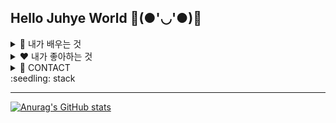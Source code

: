 ## Hello Juhye World 🌻(●'◡'●)🌻

<details>
<summary>
  👀 내가 배우는 것
</summary>
  <br>
  
![](https://img.shields.io/badge/HTML-239120?style=for-the-badge&logo=html5&logoColor=white)
![](https://img.shields.io/badge/JavaScript-F7DF1E?style=for-the-badge&logo=JavaScript&logoColor=white)
![](https://img.shields.io/badge/C%23-239120?style=for-the-badge&logo=c-sharp&logoColor=white)
![](https://img.shields.io/badge/Python-3776AB?style=for-the-badge&logo=python&logoColor=white)
![](https://img.shields.io/badge/CSS-239120?&style=for-the-badge&logo=css3&logoColor=white)
</details>

<details>
<summary>
  ❤ 내가 좋아하는 것
    
</summary>
  <br>
  
  ![](https://img.shields.io/badge/Netflix-E50914?style=for-the-badge&logo=netflix&logoColor=white)
  ![](https://img.shields.io/badge/YouTube-FF0000?style=for-the-badge&logo=youtube&logoColor=white)
</details>

<details>
<summary>
  📱 CONTACT
  
</summary>
  <br>

  ![GITHUB](https://img.shields.io/badge/GitHub-100000?style=for-the-badge&logo=github&logoColor=white)
  ![](https://img.shields.io/badge/Gmail-D14836?style=for-the-badge&logo=gmail&logoColor=white)
  ![](https://img.shields.io/badge/Instagram-E4405F?style=for-the-badge&logo=instagram&logoColor=white)
</details>



<div aling="center">
:seedling: stack </br>
<hr>

[![Anurag's GitHub stats](https://github-readme-stats.vercel.app/api?username=JUHYE0925)](https://github.com/anuraghazra/github-readme-stats)




<!--
**JUHYE0925/JUHYE0925** is a ✨ _special_ ✨ repository because its `README.md` (this file) appears on your GitHub profile.

Here are some ideas to get you started:

- 🔭 I’m currently working on ...
- 🌱 I’m currently learning ...
- 👯 I’m looking to collaborate on ...
- 🤔 I’m looking for help with ...
- 💬 Ask me about ...
- 📫 How to reach me: ...
- 😄 Pronouns: ...
- ⚡ Fun fact: ...
-->
